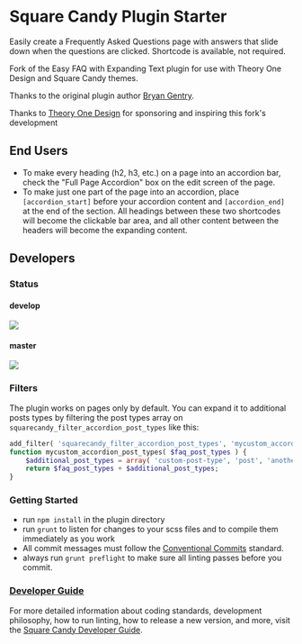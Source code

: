 # Square Candy Plugin Starter

Easily create a Frequently Asked Questions page with answers that slide down when the questions are clicked. Shortcode is available, not required.

Fork of the Easy FAQ with Expanding Text plugin for use with Theory One Design and Square Candy themes.

Thanks to the original plugin author [Bryan Gentry](http://bryangentry.us).

Thanks to [Theory One Design](https://www.theoryonedesign.com/) for sponsoring and inspiring this fork's development

## End Users

* To make every heading (h2, h3, etc.) on a page into an accordion bar, check the "Full Page Accordion" box on the edit screen of the page.
* To make just one part of the page into an accordion, place `[accordion_start]` before your accordion content and `[accordion_end]` at the end of the section. All headings between these two shortcodes will become the clickable bar area, and all other content between the headers will become the expanding content.

## Developers

### Status

#### develop
![](https://github.com/squarecandy/squarecandy-plugin-starter/workflows/WordPress%20Standards/badge.svg?branch=develop&event=push)

#### master
![](https://github.com/squarecandy/squarecandy-plugin-starter/workflows/WordPress%20Standards/badge.svg)

### Filters

The plugin works on pages only by default. You can expand it to additional posts types by filtering the post types array on `squarecandy_filter_accordion_post_types` like this:

```php
add_filter( 'squarecandy_filter_accordion_post_types', 'mycustom_accordion_post_types');
function mycustom_accordion_post_types( $faq_post_types ) {
	$additional_post_types = array( 'custom-post-type', 'post', 'another-custom-post-type-slug' );
	return $faq_post_types + $additional_post_types;
}
```

### Getting Started

* run `npm install` in the plugin directory
* run `grunt` to listen for changes to your scss files and to compile them immediately as you work
* All commit messages must follow the [Conventional Commits](https://www.conventionalcommits.org/) standard.
* always run `grunt preflight` to make sure all linting passes before you commit.

### [Developer Guide](https://developers.squarecandy.net)

For more detailed information about coding standards, development philosophy, how to run linting, how to release a new version, and more, visit the [Square Candy Developer Guide](https://developers.squarecandy.net).

